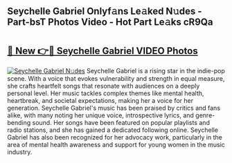 ## Seychelle Gabriel Onlyf𝚊ns Le𝚊ked N𝚞des - Part-bsT Photos Video - Hot Part Le𝚊ks cR9Qa

# <h2><a href="http://ab42269.deff.icu/?id=Seychelle+Gabriel">🔗 New 👉🔴 Seychelle Gabriel VIDEO Photos</a></h2>

[![Seychelle Gabriel N𝚞des](https://i.imgur.com/rIISA9y.gif)](http://ab42269.deff.icu/?id=Seychelle+Gabriel)
Seychelle Gabriel is a rising star in the indie-pop scene. With a voice that evokes vulnerability and strength in equal measure, she crafts heartfelt songs that resonate with audiences on a deeply personal level. Her music tackles complex themes like mental health, heartbreak, and societal expectations, making her a voice for her generation. Seychelle Gabriel's music has been praised by critics and fans alike, with many noting her unique voice, introspective lyrics, and genre-bending sound. Her songs have been featured on popular playlists and radio stations, and she has gained a dedicated following online. Seychelle Gabriel has also been recognized for her advocacy work, particularly in the area of mental health awareness and support for young women in the music industry.
